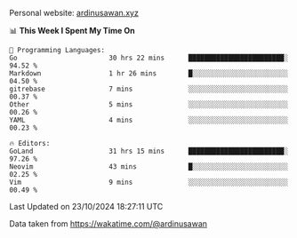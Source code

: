 Personal website: [ardinusawan.xyz](https://ardinusawan.xyz)

<!--START_SECTION:waka-->
📊 **This Week I Spent My Time On** 

```text
💬 Programming Languages: 
Go                       30 hrs 22 mins      ████████████████████████░   94.52 % 
Markdown                 1 hr 26 mins        █░░░░░░░░░░░░░░░░░░░░░░░░   04.50 % 
gitrebase                7 mins              ░░░░░░░░░░░░░░░░░░░░░░░░░   00.37 % 
Other                    5 mins              ░░░░░░░░░░░░░░░░░░░░░░░░░   00.26 % 
YAML                     4 mins              ░░░░░░░░░░░░░░░░░░░░░░░░░   00.23 % 

🔥 Editors: 
GoLand                   31 hrs 15 mins      ████████████████████████░   97.26 % 
Neovim                   43 mins             █░░░░░░░░░░░░░░░░░░░░░░░░   02.25 % 
Vim                      9 mins              ░░░░░░░░░░░░░░░░░░░░░░░░░   00.49 % 
```


 Last Updated on 23/10/2024 18:27:11 UTC
<!--END_SECTION:waka-->
Data taken from https://wakatime.com/@ardinusawan
